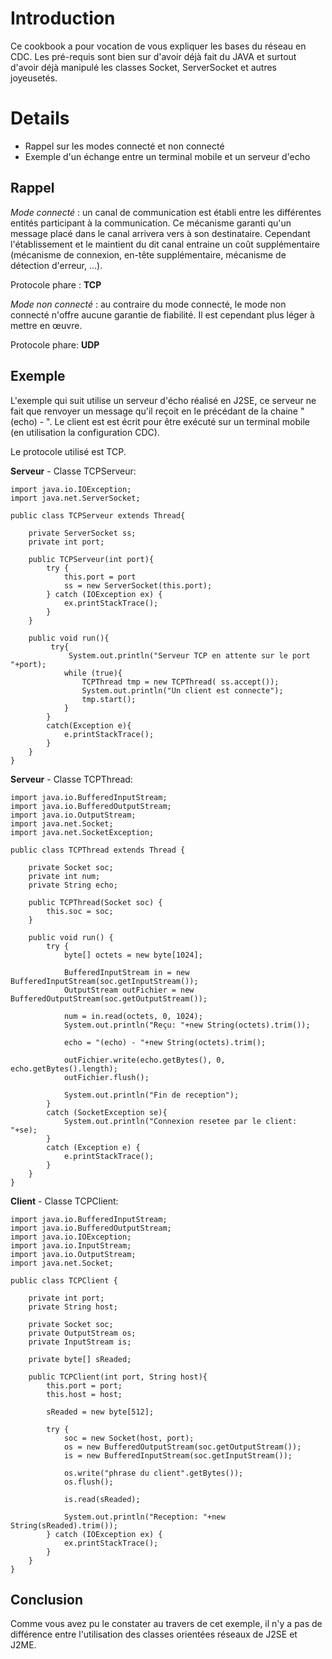 # Introduction #
Ce cookbook a pour vocation de vous expliquer les bases du réseau en CDC.
Les pré-requis sont bien sur d'avoir déjà fait du JAVA et surtout d'avoir déjà manipulé les classes Socket, ServerSocket et autres joyeusetés.

# Details #

  * Rappel sur les modes connecté et non connecté
  * Exemple d'un échange entre un terminal mobile et un serveur d'echo

## Rappel ##

_Mode connecté_ : un canal de communication est établi entre les différentes entités participant à la communication. Ce mécanisme garanti qu'un message placé dans le canal arrivera vers à son destinataire. Cependant l'établissement et le maintient du dit canal entraine un coût supplémentaire (mécanisme de connexion, en-tête supplémentaire, mécanisme de détection d'erreur, ...).

Protocole phare : **TCP**

_Mode non connecté_ : au contraire du mode connecté, le mode non connecté n'offre aucune garantie de fiabilité. Il est cependant plus léger à mettre en œuvre.

Protocole phare: **UDP**

## Exemple ##

L'exemple qui suit utilise un serveur d'écho réalisé en J2SE, ce serveur ne fait que renvoyer un message qu'il reçoit en le précédant de la chaine " (echo) - ". Le client est est écrit pour être exécuté sur un terminal mobile (en utilisation la configuration CDC).

Le protocole utilisé est TCP.

**Serveur** - Classe TCPServeur:
```
import java.io.IOException;
import java.net.ServerSocket;

public class TCPServeur extends Thread{

    private ServerSocket ss;
    private int port;

    public TCPServeur(int port){
        try {
            this.port = port
            ss = new ServerSocket(this.port);
        } catch (IOException ex) {
            ex.printStackTrace();
        }
    }

    public void run(){
         try{
             System.out.println("Serveur TCP en attente sur le port "+port);
            while (true){
                TCPThread tmp = new TCPThread( ss.accept());
                System.out.println("Un client est connecte");
                tmp.start();
            }
        }
        catch(Exception e){
            e.printStackTrace();
        }
    }
}
```
**Serveur** - Classe TCPThread:
```
import java.io.BufferedInputStream;
import java.io.BufferedOutputStream;
import java.io.OutputStream;
import java.net.Socket;
import java.net.SocketException;

public class TCPThread extends Thread {

    private Socket soc;
    private int num;
    private String echo;

    public TCPThread(Socket soc) {
        this.soc = soc;
    }

    public void run() {
        try {
            byte[] octets = new byte[1024];

            BufferedInputStream in = new BufferedInputStream(soc.getInputStream());
            OutputStream outFichier = new BufferedOutputStream(soc.getOutputStream());
            
            num = in.read(octets, 0, 1024);
            System.out.println("Reçu: "+new String(octets).trim());

            echo = "(echo) - "+new String(octets).trim();
            
            outFichier.write(echo.getBytes(), 0, echo.getBytes().length);
            outFichier.flush();

            System.out.println("Fin de reception");
        }
        catch (SocketException se){
            System.out.println("Connexion resetee par le client: "+se);
        }
        catch (Exception e) {
            e.printStackTrace();
        }
    }
}
```

**Client** - Classe TCPClient:
```
import java.io.BufferedInputStream;
import java.io.BufferedOutputStream;
import java.io.IOException;
import java.io.InputStream;
import java.io.OutputStream;
import java.net.Socket;

public class TCPClient {

    private int port;
    private String host;

    private Socket soc;
    private OutputStream os;
    private InputStream is;

    private byte[] sReaded;

    public TCPClient(int port, String host){
        this.port = port;
        this.host = host;

        sReaded = new byte[512];

        try {
            soc = new Socket(host, port);
            os = new BufferedOutputStream(soc.getOutputStream());
            is = new BufferedInputStream(soc.getInputStream());

            os.write("phrase du client".getBytes());
            os.flush();

            is.read(sReaded);

            System.out.println("Reception: "+new String(sReaded).trim());
        } catch (IOException ex) {
            ex.printStackTrace();
        }
    }
}
```

## Conclusion ##

Comme vous avez pu le constater au travers de cet exemple, il n'y a pas de différence entre l'utilisation des classes orientées réseaux de J2SE et J2ME.